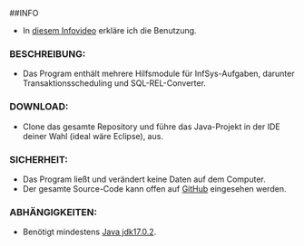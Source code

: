 ##INFO
- In [diesem Infovideo](https://drive.google.com/file/d/1RIm-EiEYk0SVCxVFVdUcVxrXPppD7LN7/view?usp=sharing) erkläre ich die Benutzung.

### BESCHREIBUNG:
- Das Program enthält mehrere Hilfsmodule für InfSys-Aufgaben, darunter Transaktionsscheduling und SQL-REL-Converter.

### DOWNLOAD:
- Clone das gesamte Repository und führe das Java-Projekt in der IDE deiner Wahl (ideal wäre Eclipse), aus.

### SICHERHEIT:
- Das Program ließt und verändert keine Daten auf dem Computer.
- Der gesamte Source-Code kann offen auf [GitHub](https://github.com/xtay2/InfSysCheatOMat) eingesehen werden.

### ABHÄNGIGKEITEN:
- Benötigt mindestens [Java jdk17.0.2](https://jdk.java.net/17/).
